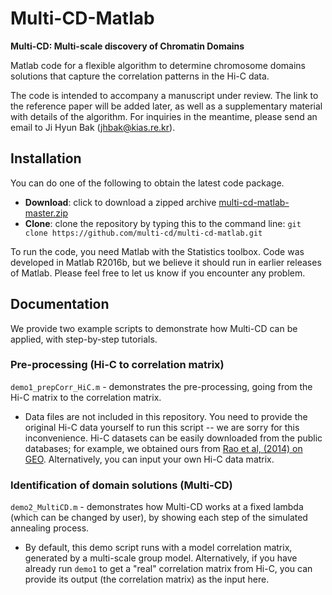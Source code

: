 # Multi-CD-Matlab #

**Multi-CD: Multi-scale discovery of Chromatin Domains**

Matlab code for a flexible algorithm to determine chromosome domains solutions that capture the correlation patterns in the Hi-C data.

The code is intended to accompany a manuscript under review. The link to the reference paper will be added later, as well as a supplementary material with details of the algorithm. For inquiries in the meantime, please send an email to Ji Hyun Bak (jhbak@kias.re.kr).

## Installation

You can do one of the following to obtain the latest code package.

* **Download**: click to download a zipped archive  [multi-cd-matlab-master.zip](https://github.com/multi-cd/multi-cd-matlab/archive/master.zip)
* **Clone**: clone the repository by typing this to the command line: 
```git clone https://github.com/multi-cd/multi-cd-matlab.git```

To run the code, you need Matlab with the Statistics toolbox.
Code was developed in Matlab R2016b, but we believe it should run in earlier releases of Matlab. Please feel free to let us know if you encounter any problem.


## Documentation

We provide two example scripts to demonstrate how Multi-CD can be applied, with step-by-step tutorials.


### Pre-processing (Hi-C to correlation matrix)

`demo1_prepCorr_HiC.m` - demonstrates the pre-processing, going from the Hi-C matrix to the correlation matrix.

- Data files are not included in this repository. You need to provide the original Hi-C data yourself to run this script -- we are sorry for this inconvenience.
Hi-C datasets can be easily downloaded from the public databases; for example, we obtained ours from [Rao et al, (2014) on GEO](https://www.ncbi.nlm.nih.gov/geo/query/acc.cgi?acc=GSE63525).
Alternatively, you can input your own Hi-C data matrix.

### Identification of domain solutions (Multi-CD)

`demo2_MultiCD.m` - demonstrates how Multi-CD works at a fixed lambda (which can be changed by user), by showing each step of the simulated annealing process.

- By default, this demo script runs with a model correlation matrix, generated by a multi-scale group model. Alternatively, if you have already run `demo1` to get a "real" correlation matrix from Hi-C, you can provide its output (the correlation matrix) as the input here.

